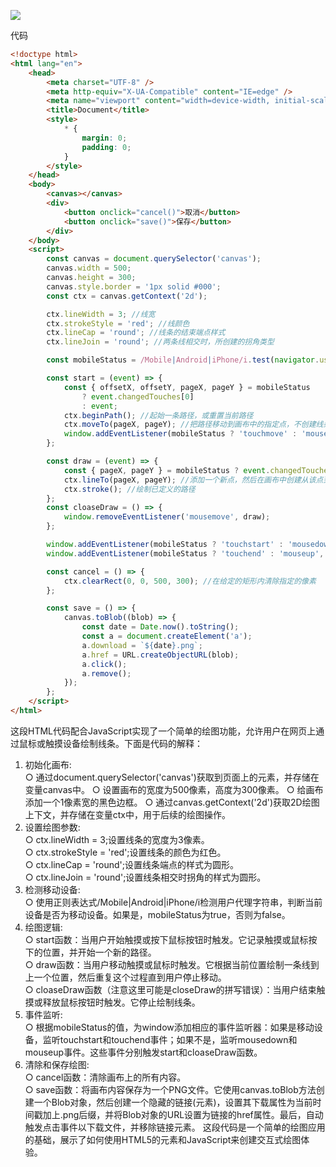 ![](https://cdn.nlark.com/yuque/0/2024/png/207857/1731468538279-dbd5f5f4-12dc-492a-854c-455da4c28ccf.png)

代码

```html
<!doctype html>
<html lang="en">
    <head>
        <meta charset="UTF-8" />
        <meta http-equiv="X-UA-Compatible" content="IE=edge" />
        <meta name="viewport" content="width=device-width, initial-scale=1.0" />
        <title>Document</title>
        <style>
            * {
                margin: 0;
                padding: 0;
            }
        </style>
    </head>
    <body>
        <canvas></canvas>
        <div>
            <button onclick="cancel()">取消</button>
            <button onclick="save()">保存</button>
        </div>
    </body>
    <script>
        const canvas = document.querySelector('canvas');
        canvas.width = 500;
        canvas.height = 300;
        canvas.style.border = '1px solid #000';
        const ctx = canvas.getContext('2d');

        ctx.lineWidth = 3; //线宽
        ctx.strokeStyle = 'red'; //线颜色
        ctx.lineCap = 'round'; //线条的结束端点样式
        ctx.lineJoin = 'round'; //两条线相交时，所创建的拐角类型

        const mobileStatus = /Mobile|Android|iPhone/i.test(navigator.userAgent);

        const start = (event) => {
            const { offsetX, offsetY, pageX, pageY } = mobileStatus
                ? event.changedTouches[0]
                : event;
            ctx.beginPath(); //起始一条路径，或重置当前路径
            ctx.moveTo(pageX, pageY); //把路径移动到画布中的指定点，不创建线条
            window.addEventListener(mobileStatus ? 'touchmove' : 'mousemove', draw);
        };

        const draw = (event) => {
            const { pageX, pageY } = mobileStatus ? event.changedTouches[0] : event;
            ctx.lineTo(pageX, pageY); //添加一个新点，然后在画布中创建从该点到最后指定点的线条
            ctx.stroke(); //绘制已定义的路径
        };
        const cloaseDraw = () => {
            window.removeEventListener('mousemove', draw);
        };

        window.addEventListener(mobileStatus ? 'touchstart' : 'mousedown', start);
        window.addEventListener(mobileStatus ? 'touchend' : 'mouseup', cloaseDraw);

        const cancel = () => {
            ctx.clearRect(0, 0, 500, 300); //在给定的矩形内清除指定的像素
        };

        const save = () => {
            canvas.toBlob((blob) => {
                const date = Date.now().toString();
                const a = document.createElement('a');
                a.download = `${date}.png`;
                a.href = URL.createObjectURL(blob);
                a.click();
                a.remove();
            });
        };
    </script>
</html>

```

这段HTML代码配合JavaScript实现了一个简单的绘图功能，允许用户在网页上通过鼠标或触摸设备绘制线条。下面是代码的解释：

1. 初始化画布:  
  ○ 通过document.querySelector('canvas')获取到页面上的元素，并存储在变量canvas中。   ○ 设置画布的宽度为500像素，高度为300像素。   ○ 给画布添加一个1像素宽的黑色边框。   ○ 通过canvas.getContext('2d')获取2D绘图上下文，并存储在变量ctx中，用于后续的绘图操作。
2. 设置绘图参数:  
  ○ ctx.lineWidth = 3;设置线条的宽度为3像素。  
  ○ ctx.strokeStyle = 'red';设置线条的颜色为红色。  
  ○ ctx.lineCap = 'round';设置线条端点的样式为圆形。  
  ○ ctx.lineJoin = 'round';设置线条相交时拐角的样式为圆形。
3. 检测移动设备:  
  ○ 使用正则表达式/Mobile|Android|iPhone/i检测用户代理字符串，判断当前设备是否为移动设备。如果是，mobileStatus为true，否则为false。
4. 绘图逻辑:  
  ○ start函数：当用户开始触摸或按下鼠标按钮时触发。它记录触摸或鼠标按下的位置，并开始一个新的路径。  
  ○ draw函数：当用户移动触摸或鼠标时触发。它根据当前位置绘制一条线到上一个位置，然后重复这个过程直到用户停止移动。  
  ○ cloaseDraw函数（注意这里可能是closeDraw的拼写错误）：当用户结束触摸或释放鼠标按钮时触发。它停止绘制线条。
5. 事件监听:  
  ○ 根据mobileStatus的值，为window添加相应的事件监听器：如果是移动设备，监听touchstart和touchend事件；如果不是，监听mousedown和mouseup事件。这些事件分别触发start和cloaseDraw函数。
6. 清除和保存绘图:  
  ○ cancel函数：清除画布上的所有内容。  
  ○ save函数：将画布内容保存为一个PNG文件。它使用canvas.toBlob方法创建一个Blob对象，然后创建一个隐藏的链接(元素)，设置其下载属性为当前时间戳加上.png后缀，并将Blob对象的URL设置为链接的href属性。最后，自动触发点击事件以下载文件，并移除链接元素。 这段代码是一个简单的绘图应用的基础，展示了如何使用HTML5的元素和JavaScript来创建交互式绘图体验。

